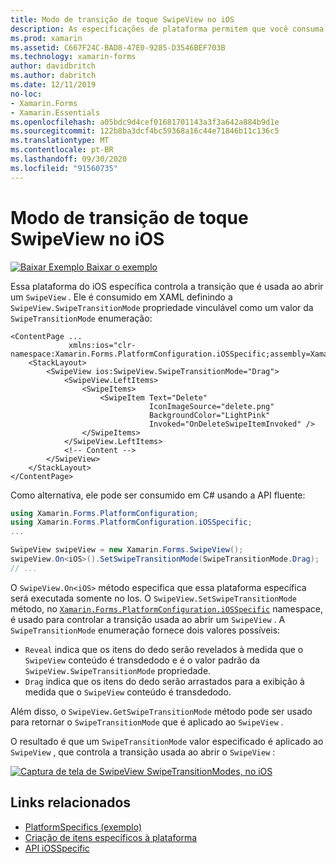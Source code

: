 ```yaml
---
title: Modo de transição de toque SwipeView no iOS
description: As especificações de plataforma permitem que você consuma a funcionalidade que só está disponível em uma plataforma específica, sem implementar renderizadores ou efeitos personalizados. Este artigo explica como consumir a plataforma do iOS específica que controla a transição usada ao abrir um SwipeView.
ms.prod: xamarin
ms.assetid: C667F24C-BAD8-47E0-9285-D3546BEF703B
ms.technology: xamarin-forms
author: davidbritch
ms.author: dabritch
ms.date: 12/11/2019
no-loc:
- Xamarin.Forms
- Xamarin.Essentials
ms.openlocfilehash: a05bdc9d4cef01681701143a3f3a642a884b9d1e
ms.sourcegitcommit: 122b8ba3dcf4bc59368a16c44e71846b11c136c5
ms.translationtype: MT
ms.contentlocale: pt-BR
ms.lasthandoff: 09/30/2020
ms.locfileid: "91560735"
---
```

# <a name="swipeview-swipe-transition-mode-on-ios"></a>Modo de transição de toque SwipeView no iOS

[![Baixar Exemplo](~/media/shared/download.png) Baixar o exemplo](https://docs.microsoft.com/samples/xamarin/xamarin-forms-samples/userinterface-platformspecifics)

Essa plataforma do iOS específica controla a transição que é usada ao abrir um `SwipeView` . Ele é consumido em XAML definindo a `SwipeView.SwipeTransitionMode` propriedade vinculável como um valor da `SwipeTransitionMode` enumeração:

```xaml
<ContentPage ...
             xmlns:ios="clr-namespace:Xamarin.Forms.PlatformConfiguration.iOSSpecific;assembly=Xamarin.Forms.Core">
    <StackLayout>
        <SwipeView ios:SwipeView.SwipeTransitionMode="Drag">
            <SwipeView.LeftItems>
                <SwipeItems>
                    <SwipeItem Text="Delete"
                               IconImageSource="delete.png"
                               BackgroundColor="LightPink"
                               Invoked="OnDeleteSwipeItemInvoked" />
                </SwipeItems>
            </SwipeView.LeftItems>
            <!-- Content -->
        </SwipeView>
    </StackLayout>
</ContentPage>
```

Como alternativa, ele pode ser consumido em C# usando a API fluente:

```csharp
using Xamarin.Forms.PlatformConfiguration;
using Xamarin.Forms.PlatformConfiguration.iOSSpecific;
...

SwipeView swipeView = new Xamarin.Forms.SwipeView();
swipeView.On<iOS>().SetSwipeTransitionMode(SwipeTransitionMode.Drag);
// ...
```

O `SwipeView.On<iOS>` método especifica que essa plataforma específica será executada somente no Ios. O `SwipeView.SetSwipeTransitionMode` método, no [`Xamarin.Forms.PlatformConfiguration.iOSSpecific`](xref:Xamarin.Forms.PlatformConfiguration.iOSSpecific) namespace, é usado para controlar a transição usada ao abrir um `SwipeView` . A `SwipeTransitionMode` enumeração fornece dois valores possíveis:

- `Reveal` indica que os itens do dedo serão revelados à medida que o `SwipeView` conteúdo é transdedodo e é o valor padrão da `SwipeView.SwipeTransitionMode` propriedade.
- `Drag` indica que os itens do dedo serão arrastados para a exibição à medida que o `SwipeView` conteúdo é transdedodo.

Além disso, o `SwipeView.GetSwipeTransitionMode` método pode ser usado para retornar o `SwipeTransitionMode` que é aplicado ao `SwipeView` .

O resultado é que um `SwipeTransitionMode` valor especificado é aplicado ao `SwipeView` , que controla a transição usada ao abrir o `SwipeView` :

[![Captura de tela de SwipeView SwipeTransitionModes, no iOS](swipeview-swipetransitionmode-images/swipetransitionmode.png "SwipeTransitionModes no iOS")](swipeview-swipetransitionmode-images/swipetransitionmode-large.png#lightbox "SwipeTransitionModes no iOS")

## <a name="related-links"></a>Links relacionados

- [PlatformSpecifics (exemplo)](/samples/xamarin/xamarin-forms-samples/userinterface-platformspecifics)
- [Criação de itens específicos à plataforma](~/xamarin-forms/platform/platform-specifics/index.md#creating-platform-specifics)
- [API iOSSpecific](xref:Xamarin.Forms.PlatformConfiguration.iOSSpecific)